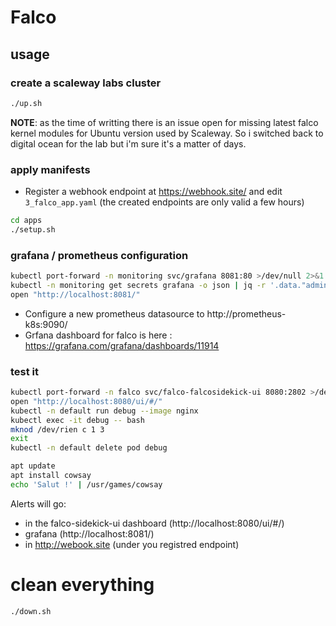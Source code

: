 # Falco

## usage

### create a scaleway labs cluster

```sh
./up.sh
```

**NOTE**: as the time of writting there is an issue open for missing latest falco kernel modules for Ubuntu version used by Scaleway. So i switched back to digital ocean for the lab but i'm sure it's a matter of days.

### apply manifests

- Register a webhook endpoint at https://webhook.site/ and edit `3_falco_app.yaml` (the created endpoints are only valid a few hours)

```sh
cd apps
./setup.sh
```

### grafana / prometheus configuration

```sh
kubectl port-forward -n monitoring svc/grafana 8081:80 >/dev/null 2>&1 &
kubectl -n monitoring get secrets grafana -o json | jq -r '.data."admin-password"' | base64 -d
open "http://localhost:8081/"
```

- Configure a new prometheus datasource to http://prometheus-k8s:9090/
- Grfana dashboard for falco is here : https://grafana.com/grafana/dashboards/11914

### test it

```sh
kubectl port-forward -n falco svc/falco-falcosidekick-ui 8080:2802 >/dev/null 2>&1 &
open "http://localhost:8080/ui/#/"
kubectl -n default run debug --image nginx
kubectl exec -it debug -- bash
mknod /dev/rien c 1 3
exit
kubectl -n default delete pod debug
```

```sh
apt update
apt install cowsay
echo 'Salut !' | /usr/games/cowsay
```

Alerts will go:

- in the falco-sidekick-ui dashboard (http://localhost:8080/ui/#/)
- grafana (http://localhost:8081/)
- in http://webook.site (under you registred endpoint)

# clean everything

```sh
./down.sh
```
